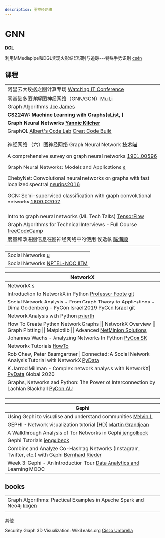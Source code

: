 ```yaml
---
description: 图神经网络
---
```


# GNN

[**DGL**](https://docs.dgl.ai)

利用MMediapipe和DGL实现火影结印识别与追踪---特殊手势识别 [csdn](https://blog.csdn.net/weixin\_45564943/article/details/121688966)

## 课程

|                                                                                                                                                                                                                                                                                                                                                                                                                                                                                                                                                                                                                                                                                                     |
| --------------------------------------------------------------------------------------------------------------------------------------------------------------------------------------------------------------------------------------------------------------------------------------------------------------------------------------------------------------------------------------------------------------------------------------------------------------------------------------------------------------------------------------------------------------------------------------------------------------------------------------------------------------------------------------------------- |
| 阿里云大数据之图计算专场 [Watching IT Conference](https://www.youtube.com/watch?v=tlTHcyoWvuE)                                                                                                                                                                                                                                                                                                                                                                                                                                                                                                                                                                                                                  |
| 零基础多图详解图神经网络（GNN/GCN）[Mu Li](https://www.youtube.com/watch?v=sejA2PtCITw)                                                                                                                                                                                                                                                                                                                                                                                                                                                                                                                                                                                                                           |
| Graph Algorithms [Joe James](https://www.youtube.com/playlist?list=PLj8W7XIvO93oxLOZTi8JFghuRcKieIZU-)                                                                                                                                                                                                                                                                                                                                                                                                                                                                                                                                                                                              |
| **CS224W: Machine Learning with Graphs(**[**uList**](https://www.youtube.com/playlist?list=PLoROMvodv4rPLKxIpqhjhPgdQy7imNkDn)**, )**                                                                                                                                                                                                                                                                                                                                                                                                                                                                                                                                                               |
| **Graph Neural Networks** [**Yannic Kilcher**](https://www.youtube.com/playlist?list=PL1v8zpldgH3rHYTE08Gu4w3tMZpDZIkUO)                                                                                                                                                                                                                                                                                                                                                                                                                                                                                                                                                                            |
| GraphQL [Albert's Code Lab](https://www.youtube.com/playlist?list=PLwY2GJhAPWRdbG\_qxuGsIMSrrLIvqXFpX) [Creat Code Build](https://www.youtube.com/playlist?list=PLwY2GJhAPWRdbG\_qxuGsIMSrrLIvqXFpX)                                                                                                                                                                                                                                                                                                                                                                                                                                                                                                |
| <p>神经网络 （六）图神经网络 Graph Neural Network <a href="https://www.youtube.com/watch?v=lkOgohfZdjU">技术喵</a></p><p>A comprehensive survey on graph neural networks <a href="https://arxiv.org/pdf/1901.00596.pdf">1901.00596</a></p><p>Graph Neural Networks: Models and Applications <a href="https://cse.msu.edu/~mayao4/tutorials/aaai2020/">s</a></p><p>ChebyNet: Convolutional neural networks on graphs with fast localized spectral <a href="https://proceedings.neurips.cc/paper/2016/file/04df4d434d481c5bb723be1b6df1ee65-Paper.pdf">neurips2016</a></p><p>GCN: Semi-supervised classification with graph convolutional networks <a href="https://arxiv.org/pdf/1609.02907.pdf">1609.02907</a></p> |
|                                                                                                                                                                                                                                                                                                                                                                                                                                                                                                                                                                                                                                                                                                     |
| Intro to graph neural networks (ML Tech Talks) [TensorFlow](https://www.youtube.com/watch?v=8owQBFAHw7E)                                                                                                                                                                                                                                                                                                                                                                                                                                                                                                                                                                                            |
| Graph Algorithms for Technical Interviews - Full Course [freeCodeCamp](https://www.youtube.com/watch?v=tWVWeAqZ0WU)                                                                                                                                                                                                                                                                                                                                                                                                                                                                                                                                                                                 |
| 度量和改进图信息在图神经网络中的使用 侯逸帆 [陈海顺](https://www.youtube.com/watch?v=9aEaYT0qHMM)                                                                                                                                                                                                                                                                                                                                                                                                                                                                                                                                                                                                                           |
|                                                                                                                                                                                                                                                                                                                                                                                                                                                                                                                                                                                                                                                                                                     |

|                                                                                                            |
| ---------------------------------------------------------------------------------------------------------- |
| Social Networks [u](https://www.youtube.com/channel/UCkaHdRliLnyH8F0nxLxTSrA/playlists)                    |
| Social Networks [NPTEL-NOC IITM](https://www.youtube.com/playlist?list=PLyqSpQzTE6M8CLBcLnq-f3vHRH-klC39L) |

| NetworkX                                                                                                                                                                                                                         |
| -------------------------------------------------------------------------------------------------------------------------------------------------------------------------------------------------------------------------------- |
| NetworkX [s](https://networkx.org)                                                                                                                                                                                               |
| Introduction to NetworkX in Python [Professor Foote](https://www.youtube.com/watch?v=flwcAf1\_1RU) [git](https://github.com/jdfoote/Intro-to-Programming-and-Data-Science/blob/summer2020/extra\_topics/network\_analysis.ipynb) |
| Social Network Analysis - From Graph Theory to Applications - Dima Goldenberg - PyCon Israel 2019 [PyCon Israel](https://www.youtube.com/watch?v=px7ff2\_Jeqw)   [git](https://github.com/dimgold/pycon\_social\_networkx)       |
| Network Analysis with Python [pvierth](https://www.youtube.com/watch?v=oA7QhYOhW\_0)                                                                                                                                             |
| How To Create Python Network Graphs \|\| NetworkX Overview \|\| Graph Plotting \|\| Matplotlib \|\| Advanced [NetMinion Solutions](https://www.youtube.com/watch?v=7NWeLuG8tVo)                                                  |
| Johannes Wachs - Analyzing Networks In Python [PyCon SK](https://www.youtube.com/watch?v=yMSCWLma46s)                                                                                                                            |
| Networkx Tutorials [HowTo](https://www.youtube.com/playlist?list=PLbu9W4c-C0iC-f1ByMHSa07OSgEQQ-rAk)                                                                                                                             |
| Rob Chew, Peter Baumgartner \| Connected: A Social Network Analysis Tutorial with NetworkX [PyData](https://www.youtube.com/watch?v=7fsreJMy\_pI)                                                                                |
| K Jarrod Millman - Complex network analysis with NetworkX\| [PyData](https://www.youtube.com/watch?v=ezL7j4nSXpQ) Global 2020                                                                                                    |
| Graphs, Networks and Python: The Power of Interconnection by Lachlan Blackhall [PyCon AU](https://www.youtube.com/watch?v=1q7FBxy1Rds)                                                                                           |
|                                                                                                                                                                                                                                  |
|                                                                                                                                                                                                                                  |
|                                                                                                                                                                                                                                  |

| Gephi                                                                                                                                        |
| -------------------------------------------------------------------------------------------------------------------------------------------- |
| Using Gephi to visualise and understand communities [Melvin L](https://www.youtube.com/watch?v=dSx5\_PjaWVE)                                 |
| GEPHI - Network visualization tutorial \[HD] [Martin Grandjean](https://www.youtube.com/watch?v=FLiv3xnEepw)                                 |
| A Walkthrough Analysis of Tor Networks in Gephi [jengolbeck](https://www.youtube.com/watch?v=JfMTWr8\_pw4)                                   |
| Gephi Tutorials [jengolbeck](https://www.youtube.com/playlist?list=PLk\_jmmkw5S2BqnYBqF2VNPcszY93-ze49)                                      |
| Combine and Analyze Co-Hashtag Networks (Instagram, Twitter, etc.) with Gephi [Bernhard Rieder](https://www.youtube.com/watch?v=ngqWjgZudeE) |
| Week 3: Gephi - An Introduction Tour [Data Analytics and Learning MOOC](https://www.youtube.com/watch?v=L0C\_D68E1Q0)                        |

## books

|                                                                                                                                                |
| ---------------------------------------------------------------------------------------------------------------------------------------------- |
| Graph Algorithms: Practical Examples in Apache Spark and Neo4j [libgen](https://libgen.is/book/index.php?md5=CC42A7B9970C7F4930F014ABABE5E03A) |
|                                                                                                                                                |

其他

Security Graph 3D Visualization: WikiLeaks.org [Cisco Umbrella](https://www.youtube.com/watch?v=JsEm-CDj4qM)
